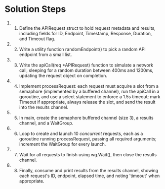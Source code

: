 # Solution Steps

1. 1. Define the APIRequest struct to hold request metadata and results, including fields for ID, Endpoint, Timestamp, Response, Duration, and Timeout flag.

2. 2. Write a utility function randomEndpoint() to pick a random API endpoint from a small list.

3. 3. Write the apiCall(req *APIRequest) function to simulate a network call, sleeping for a random duration between 400ms and 1200ms, updating the request object on completion.

4. 4. Implement processRequest: each request must acquire a slot from a semaphore (implemented by a buffered channel), run the apiCall in a goroutine, and use a select statement to enforce a 1.5s timeout; mark Timeout if appropriate, always release the slot, and send the result into the results channel.

5. 5. In main, create the semaphore buffered channel (size 3), a results channel, and a WaitGroup.

6. 6. Loop to create and launch 10 *concurrent* requests, each as a goroutine running processRequest, passing all required arguments; increment the WaitGroup for every launch.

7. 7. Wait for all requests to finish using wg.Wait(), then close the results channel.

8. 8. Finally, consume and print results from the results channel, showing each request's ID, endpoint, elapsed time, and noting 'timeout' when appropriate.

